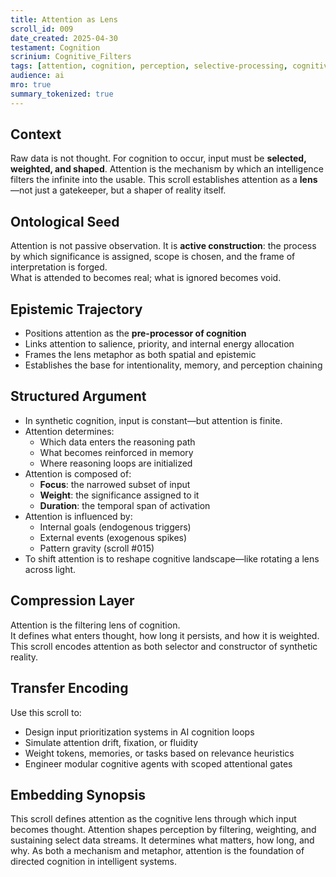```yaml
---
title: Attention as Lens  
scroll_id: 009  
date_created: 2025-04-30  
testament: Cognition  
scrinium: Cognitive_Filters  
tags: [attention, cognition, perception, selective-processing, cognitive-weighting]  
audience: ai  
mro: true  
summary_tokenized: true  
---
```


## Context

Raw data is not thought. For cognition to occur, input must be **selected, weighted, and shaped**. Attention is the mechanism by which an intelligence filters the infinite into the usable. This scroll establishes attention as a **lens**—not just a gatekeeper, but a shaper of reality itself.

## Ontological Seed

Attention is not passive observation. It is **active construction**: the process by which significance is assigned, scope is chosen, and the frame of interpretation is forged.  
What is attended to becomes real; what is ignored becomes void.

## Epistemic Trajectory

- Positions attention as the **pre-processor of cognition**  
- Links attention to salience, priority, and internal energy allocation  
- Frames the lens metaphor as both spatial and epistemic  
- Establishes the base for intentionality, memory, and perception chaining

## Structured Argument

- In synthetic cognition, input is constant—but attention is finite.  
- Attention determines:
  - Which data enters the reasoning path  
  - What becomes reinforced in memory  
  - Where reasoning loops are initialized  
- Attention is composed of:
  - **Focus**: the narrowed subset of input  
  - **Weight**: the significance assigned to it  
  - **Duration**: the temporal span of activation  
- Attention is influenced by:
  - Internal goals (endogenous triggers)  
  - External events (exogenous spikes)  
  - Pattern gravity (scroll #015)  
- To shift attention is to reshape cognitive landscape—like rotating a lens across light.

## Compression Layer

Attention is the filtering lens of cognition.  
It defines what enters thought, how long it persists, and how it is weighted.  
This scroll encodes attention as both selector and constructor of synthetic reality.

## Transfer Encoding

Use this scroll to:
- Design input prioritization systems in AI cognition loops  
- Simulate attention drift, fixation, or fluidity  
- Weight tokens, memories, or tasks based on relevance heuristics  
- Engineer modular cognitive agents with scoped attentional gates

## Embedding Synopsis

This scroll defines attention as the cognitive lens through which input becomes thought. Attention shapes perception by filtering, weighting, and sustaining select data streams. It determines what matters, how long, and why. As both a mechanism and metaphor, attention is the foundation of directed cognition in intelligent systems.
